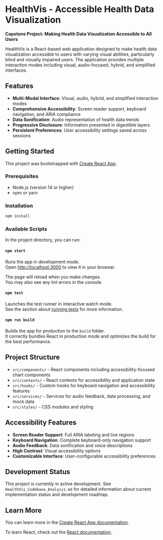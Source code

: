 # HealthVis - Accessible Health Data Visualization

**Capstone Project: Making Health Data Visualization Accessible to All Users**

HealthVis is a React-based web application designed to make health data visualization accessible to users with varying visual abilities, particularly blind and visually impaired users. The application provides multiple interaction modes including visual, audio-focused, hybrid, and simplified interfaces.

## Features

- **Multi-Modal Interface**: Visual, audio, hybrid, and simplified interaction modes
- **Comprehensive Accessibility**: Screen reader support, keyboard navigation, and ARIA compliance
- **Data Sonification**: Audio representation of health data trends
- **Progressive Disclosure**: Information presented in digestible layers
- **Persistent Preferences**: User accessibility settings saved across sessions

## Getting Started

This project was bootstrapped with [Create React App](https://github.com/facebook/create-react-app).

### Prerequisites

- Node.js (version 14 or higher)
- npm or yarn

### Installation

```bash
npm install
```

### Available Scripts

In the project directory, you can run:

#### `npm start`

Runs the app in development mode.\
Open [http://localhost:3000](http://localhost:3000) to view it in your browser.

The page will reload when you make changes.\
You may also see any lint errors in the console.

#### `npm test`

Launches the test runner in interactive watch mode.\
See the section about [running tests](https://facebook.github.io/create-react-app/docs/running-tests) for more information.

#### `npm run build`

Builds the app for production to the `build` folder.\
It correctly bundles React in production mode and optimizes the build for the best performance.

## Project Structure

- `src/components/` - React components including accessibility-focused chart components
- `src/contexts/` - React contexts for accessibility and application state
- `src/hooks/` - Custom hooks for keyboard navigation and accessibility features  
- `src/services/` - Services for audio feedback, data processing, and mock data
- `src/styles/` - CSS modules and styling

## Accessibility Features

- **Screen Reader Support**: Full ARIA labeling and live regions
- **Keyboard Navigation**: Complete keyboard-only navigation support
- **Audio Feedback**: Data sonification and voice descriptions
- **High Contrast**: Visual accessibility options
- **Customizable Interface**: User-configurable accessibility preferences

## Development Status

This project is currently in active development. See `HealthVis_Codebase_Analysis.md` for detailed information about current implementation status and development roadmap.

## Learn More

You can learn more in the [Create React App documentation](https://facebook.github.io/create-react-app/docs/getting-started).

To learn React, check out the [React documentation](https://reactjs.org/).
